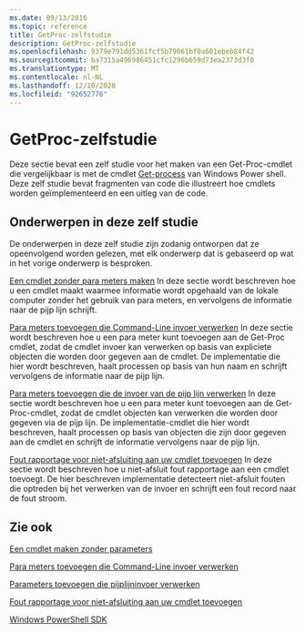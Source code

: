 ```yaml
---
ms.date: 09/13/2016
ms.topic: reference
title: GetProc-zelfstudie
description: GetProc-zelfstudie
ms.openlocfilehash: 9379e791dd5361fcf5b79061bf0a601ebeb84f42
ms.sourcegitcommit: ba7315a496986451cfc1296b659d73ea2373d3f0
ms.translationtype: MT
ms.contentlocale: nl-NL
ms.lasthandoff: 12/10/2020
ms.locfileid: "92652776"
---
```

# <a name="getproc-tutorial"></a>GetProc-zelfstudie

Deze sectie bevat een zelf studie voor het maken van een Get-Proc-cmdlet die vergelijkbaar is met de cmdlet [Get-process](/powershell/module/Microsoft.PowerShell.Management/Get-Process) van Windows Power shell. Deze zelf studie bevat fragmenten van code die illustreert hoe cmdlets worden geïmplementeerd en een uitleg van de code.

## <a name="topics-in-this-tutorial"></a>Onderwerpen in deze zelf studie

De onderwerpen in deze zelf studie zijn zodanig ontworpen dat ze opeenvolgend worden gelezen, met elk onderwerp dat is gebaseerd op wat in het vorige onderwerp is besproken.

[Een cmdlet zonder para meters maken](./creating-a-cmdlet-without-parameters.md) In deze sectie wordt beschreven hoe u een cmdlet maakt waarmee informatie wordt opgehaald van de lokale computer zonder het gebruik van para meters, en vervolgens de informatie naar de pijp lijn schrijft.

[Para meters toevoegen die Command-Line invoer verwerken](./adding-parameters-that-process-command-line-input.md) In deze sectie wordt beschreven hoe u een para meter kunt toevoegen aan de Get-Proc cmdlet, zodat de cmdlet invoer kan verwerken op basis van expliciete objecten die worden door gegeven aan de cmdlet. De implementatie die hier wordt beschreven, haalt processen op basis van hun naam en schrijft vervolgens de informatie naar de pijp lijn.

[Para meters toevoegen die de invoer van de pijp lijn verwerken](./adding-parameters-that-process-pipeline-input.md) In deze sectie wordt beschreven hoe u een para meter kunt toevoegen aan de Get-Proc-cmdlet, zodat de cmdlet objecten kan verwerken die worden door gegeven via de pijp lijn. De implementatie-cmdlet die hier wordt beschreven, haalt processen op basis van objecten die zijn door gegeven aan de cmdlet en schrijft de informatie vervolgens naar de pijp lijn.

[Fout rapportage voor niet-afsluiting aan uw cmdlet toevoegen](./adding-non-terminating-error-reporting-to-your-cmdlet.md) In deze sectie wordt beschreven hoe u niet-afsluit fout rapportage aan een cmdlet toevoegt. De hier beschreven implementatie detecteert niet-afsluit fouten die optreden bij het verwerken van de invoer en schrijft een fout record naar de fout stroom.

## <a name="see-also"></a>Zie ook

[Een cmdlet maken zonder parameters](./creating-a-cmdlet-without-parameters.md)

[Para meters toevoegen die Command-Line invoer verwerken](./adding-parameters-that-process-command-line-input.md)

[Parameters toevoegen die pijplijninvoer verwerken](./adding-parameters-that-process-pipeline-input.md)

[Fout rapportage voor niet-afsluiting aan uw cmdlet toevoegen](./adding-non-terminating-error-reporting-to-your-cmdlet.md)

[Windows PowerShell SDK](../windows-powershell-reference.md)
